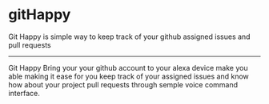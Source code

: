# gitHappy

Git Happy is simple way to keep track of your github assigned issues and pull requests

---

Git Happy Bring your your github account to your alexa device make you able making it ease for you keep track of your assigned issues and know how about your project pull requests through semple voice command interface.
